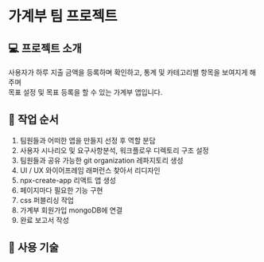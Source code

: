 # 가계부 팀 프로젝트

## 💻 프로젝트 소개
사용자가 하루 지출 금액을 등록하며 확인하고, 통계 및 카테고리별 항목을 보여지게 해주며 <br>목표 설정 및 목표 등록을 할 수 있는 가계부 앱입니다.
## 📰 작업 순서
1. 팀원들과 어떠한 앱을 만들지 선정 후 역할 분담
2. 사용자 시나리오 및 요구사항분석, 워크플로우 디렉토리 구조 설정
3. 팀원들과 공유 가능한 git organization 레파지토리 생성
4. UI / UX 와이어프레임 래퍼런스 찾아서 리디자인
5. npx-create-app 리액트 앱 생성
6. 페이지마다 필요한 기능 구현
7. css 퍼블리싱 작업
8. 가계부 회원가입 mongoDB에 연결
9. 완료 보고서 작성
## 🔌 사용 기술 
